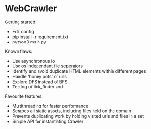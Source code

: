 # WebCrawler
Getting started:
- Edit config
- pip install -r requirement.txt
- python3 main.py

Known flaws:
- Use asynchronous io
- Use os independant file seperators
- Identify and avoid duplicate HTML elements within different pages
- Handle 'honey pots' of urls
- Explore DFS instead of BFS
- Testing of link_finder and 

Favourite features:
- Multithreading for faster performance
- Scrapes all static assets, including files held on the domain
- Prevents duplicating work by holding visited urls and files in a set
- Simple API for instantiating Crawler
